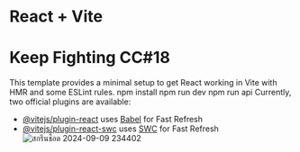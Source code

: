 # React + Vite
<h1>Keep Fighting CC#18</h1>
This template provides a minimal setup to get React working in Vite with HMR and some ESLint rules.
npm install
npm run dev
npm run api
Currently, two official plugins are available:

- [@vitejs/plugin-react](https://github.com/vitejs/vite-plugin-react/blob/main/packages/plugin-react/README.md) uses [Babel](https://babeljs.io/) for Fast Refresh
- [@vitejs/plugin-react-swc](https://github.com/vitejs/vite-plugin-react-swc) uses [SWC](https://swc.rs/) for Fast Refresh
![สกรีนช็อต 2024-09-09 234402](https://github.com/user-attachments/assets/50437748-755c-4d47-8cba-957210a9096f)

